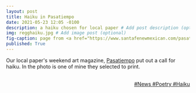 ```yaml
---
layout: post
title: Haiku in Pasatiempo
date: 2021-05-23 12:05 -0100
description: a haiku chosen for local paper # Add post description (optional)
img: regghaiku.jpg # Add image post (optional)
fig-caption: page from <a href="https://www.santafenewmexican.com/pasatiempo/" target="_blank">Pasatiempo p.13,2021-May-21</a> # Add figcaption (optional)
published: True
---
```

Our local paper's weekend art magazine, <a href="https://www.santafenewmexican.com/pasatiempo/" target="_blank">Pasatiempo</a> put out a call for haiku. In the photo is one of mine they selected to print.


<div style color="darkblue" align="right">
 <br>
 <div>
  <a href="/news/">#News  </a><a href="/poetry/"> #Poetry</a><a href="/haiku/"> #Haiku</a>
 </div>
</div>
<div style="clear: both;">